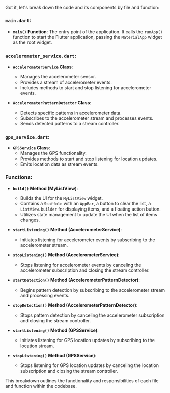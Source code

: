 Got it, let's break down the code and its components by file and function:

### `main.dart`:

- **`main()` Function**: The entry point of the application. It calls the `runApp()` function to start the Flutter application, passing the `MaterialApp` widget as the root widget.

### `accelerometer_service.dart`:

- **`AccelerometerService` Class**:
  - Manages the accelerometer sensor.
  - Provides a stream of accelerometer events.
  - Includes methods to start and stop listening for accelerometer events.

- **`AccelerometerPatternDetector` Class**:
  - Detects specific patterns in accelerometer data.
  - Subscribes to the accelerometer stream and processes events.
  - Sends detected patterns to a stream controller.

### `gps_service.dart`:

- **`GPSService` Class**:
  - Manages the GPS functionality.
  - Provides methods to start and stop listening for location updates.
  - Emits location data as stream events.

### Functions:

- **`build()` Method (MyListView)**:
  - Builds the UI for the `MyListView` widget.
  - Contains a `Scaffold` with an `AppBar`, a button to clear the list, a `ListView.builder` for displaying items, and a floating action button.
  - Utilizes state management to update the UI when the list of items changes.

- **`startListening()` Method (AccelerometerService)**:
  - Initiates listening for accelerometer events by subscribing to the accelerometer stream.

- **`stopListening()` Method (AccelerometerService)**:
  - Stops listening for accelerometer events by canceling the accelerometer subscription and closing the stream controller.

- **`startDetection()` Method (AccelerometerPatternDetector)**:
  - Begins pattern detection by subscribing to the accelerometer stream and processing events.

- **`stopDetection()` Method (AccelerometerPatternDetector)**:
  - Stops pattern detection by canceling the accelerometer subscription and closing the stream controller.

- **`startListening()` Method (GPSService)**:
  - Initiates listening for GPS location updates by subscribing to the location stream.

- **`stopListening()` Method (GPSService)**:
  - Stops listening for GPS location updates by canceling the location subscription and closing the stream controller.

This breakdown outlines the functionality and responsibilities of each file and function within the codebase.
